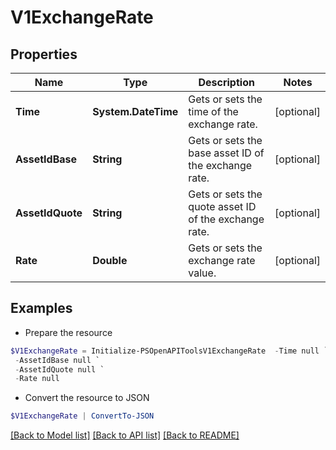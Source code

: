 # V1ExchangeRate
## Properties

Name | Type | Description | Notes
------------ | ------------- | ------------- | -------------
**Time** | **System.DateTime** | Gets or sets the time of the exchange rate. | [optional] 
**AssetIdBase** | **String** | Gets or sets the base asset ID of the exchange rate. | [optional] 
**AssetIdQuote** | **String** | Gets or sets the quote asset ID of the exchange rate. | [optional] 
**Rate** | **Double** | Gets or sets the exchange rate value. | [optional] 

## Examples

- Prepare the resource
```powershell
$V1ExchangeRate = Initialize-PSOpenAPIToolsV1ExchangeRate  -Time null `
 -AssetIdBase null `
 -AssetIdQuote null `
 -Rate null
```

- Convert the resource to JSON
```powershell
$V1ExchangeRate | ConvertTo-JSON
```

[[Back to Model list]](../README.md#documentation-for-models) [[Back to API list]](../README.md#documentation-for-api-endpoints) [[Back to README]](../README.md)

